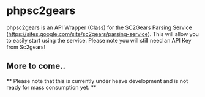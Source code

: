 # phpsc2gears

phpsc2gears is an API Wrapper (Class) for the SC2Gears Parsing Service (https://sites.google.com/site/sc2gears/parsing-service). This will allow you to easily start using the service. Please note you will still need an API Key from Sc2gears!

## More to come.. ##

** Please note that this is currently under heave development and is not ready for mass consumption yet. **